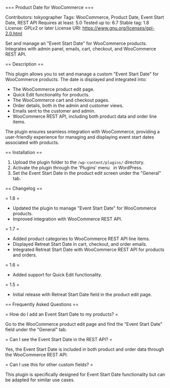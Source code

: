 === Product Date for WooCommerce ===

Contributors: tokyographer
Tags: WooCommerce, Product Date, Event Start Date, REST API
Requires at least: 5.0
Tested up to: 6.7
Stable tag: 1.8
License: GPLv2 or later
License URI: https://www.gnu.org/licenses/gpl-2.0.html

Set and manage an "Event Start Date" for WooCommerce products. Integrates with admin panel, emails, cart, checkout, and WooCommerce REST API.

== Description ==

This plugin allows you to set and manage a custom "Event Start Date" for WooCommerce products. The date is displayed and integrated into:

*   The WooCommerce product edit page.
*   Quick Edit functionality for products.
*   The WooCommerce cart and checkout pages.
*   Order details, both in the admin and customer views.
*   Emails sent to the customer and admin.
*   WooCommerce REST API, including both product data and order line items.

The plugin ensures seamless integration with WooCommerce, providing a user-friendly experience for managing and displaying event start dates associated with products.

== Installation ==

1.  Upload the plugin folder to the `/wp-content/plugins/` directory.
2.  Activate the plugin through the 'Plugins' menu   
 in WordPress.
3.  Set the Event Start Date in the product edit screen under the "General" tab.

== Changelog ==

= 1.8 =

*   Updated the plugin to manage "Event Start Date" for WooCommerce products.
*   Improved integration with WooCommerce REST API.

= 1.7 =

*   Added product categories to WooCommerce REST API line items.
*   Displayed Retreat Start Date in cart, checkout, and order emails.
*   Integrated Retreat Start Date with WooCommerce REST API for products and orders.

= 1.6 =

*   Added support for Quick Edit functionality.

= 1.5 =

*   Initial release with Retreat Start Date field in the product edit page.

== Frequently Asked Questions ==

= How do I add an Event Start Date to my products? =

Go to the WooCommerce product edit page and find the "Event Start Date" field under the "General" tab.

= Can I see the Event Start Date in the REST API? =

Yes, the Event Start Date is included in both product and order data through the WooCommerce REST API.

= Can I use this for other custom fields? =

This plugin is specifically designed for Event Start Date functionality but can be adapted for similar use cases.